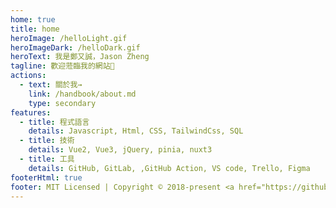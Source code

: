 ```yaml
---
home: true
title: home
heroImage: /helloLight.gif
heroImageDark: /helloDark.gif
heroText: 我是鄭又誠，Jason Zheng
tagline: 歡迎蒞臨我的網站👋
actions:
  - text: 關於我→
    link: /handbook/about.md
    type: secondary
features:
  - title: 程式語言
    details: Javascript, Html, CSS, TailwindCss, SQL
  - title: 技術
    details: Vue2, Vue3, jQuery, pinia, nuxt3
  - title: 工具
    details: GitHub, GitLab, ,GitHub Action, VS code, Trello, Figma
footerHtml: true
footer: MIT Licensed | Copyright © 2018-present <a href="https://github.com/JasonZheng0917">Jason Zheng</a>
---
```

